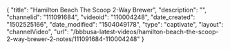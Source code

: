 {
    "title": "Hamilton Beach The Scoop 2-Way Brewer",
    "description": "",
    "channelid": "111091684",
    "videoid": "110004248",
    "date_created": "1502525166",
    "date_modified": "1504049178",
    "type": "captivate",
    "layout": "channelVideo",
    "url": "\/bbbusa-latest-videos\/hamilton-beach-the-scoop-2-way-brewer-2-notes\/111091684-110004248"
}